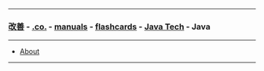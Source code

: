 
---

### [改善](https://github.com/ttltrk/0C/blob/master/README.MD) - [.co.](https://github.com/ttltrk/PRG/blob/master/CODING.MD) - [manuals](https://github.com/ttltrk/PRG/blob/master/MAN.MD) - [flashcards](https://github.com/ttltrk/ELSE/blob/master/FLCA/FLCA.MD) - [Java Tech](https://github.com/ttltrk/PRG/blob/master/JAVA/DOC/FCJ/FCJ.MD) - Java

---

* <a href="https://github.com/ttltrk/PRG/blob/master/JAVA/DOC/FCJ/FJ/01/ABOUT.MD">About</a>

---
